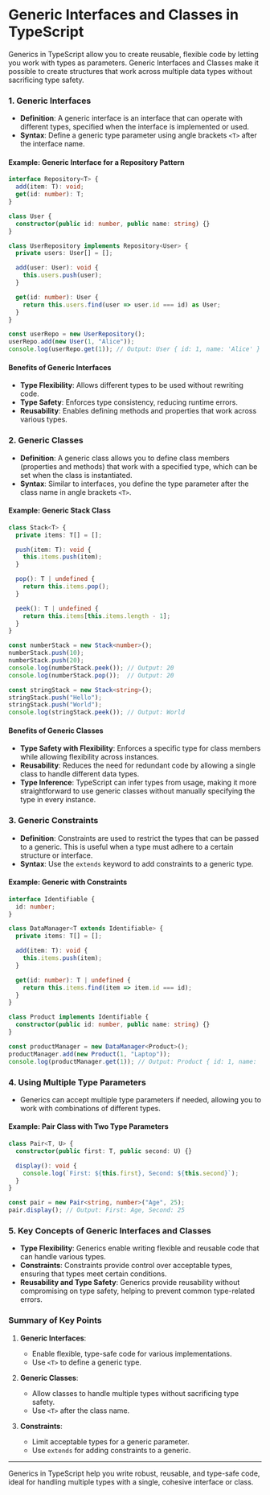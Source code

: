 # Generic Interfaces and Classes in TypeScript

Generics in TypeScript allow you to create reusable, flexible code by letting you work with types as parameters. Generic Interfaces and Classes make it possible to create structures that work across multiple data types without sacrificing type safety.

### 1. **Generic Interfaces**

- **Definition**: A generic interface is an interface that can operate with different types, specified when the interface is implemented or used.
- **Syntax**: Define a generic type parameter using angle brackets `<T>` after the interface name.

#### Example: Generic Interface for a Repository Pattern

```typescript
interface Repository<T> {
  add(item: T): void;
  get(id: number): T;
}

class User {
  constructor(public id: number, public name: string) {}
}

class UserRepository implements Repository<User> {
  private users: User[] = [];

  add(user: User): void {
    this.users.push(user);
  }

  get(id: number): User {
    return this.users.find(user => user.id === id) as User;
  }
}

const userRepo = new UserRepository();
userRepo.add(new User(1, "Alice"));
console.log(userRepo.get(1)); // Output: User { id: 1, name: 'Alice' }
```

#### Benefits of Generic Interfaces
- **Type Flexibility**: Allows different types to be used without rewriting code.
- **Type Safety**: Enforces type consistency, reducing runtime errors.
- **Reusability**: Enables defining methods and properties that work across various types.

### 2. **Generic Classes**

- **Definition**: A generic class allows you to define class members (properties and methods) that work with a specified type, which can be set when the class is instantiated.
- **Syntax**: Similar to interfaces, you define the type parameter after the class name in angle brackets `<T>`.

#### Example: Generic Stack Class

```typescript
class Stack<T> {
  private items: T[] = [];

  push(item: T): void {
    this.items.push(item);
  }

  pop(): T | undefined {
    return this.items.pop();
  }

  peek(): T | undefined {
    return this.items[this.items.length - 1];
  }
}

const numberStack = new Stack<number>();
numberStack.push(10);
numberStack.push(20);
console.log(numberStack.peek()); // Output: 20
console.log(numberStack.pop());  // Output: 20

const stringStack = new Stack<string>();
stringStack.push("Hello");
stringStack.push("World");
console.log(stringStack.peek()); // Output: World
```

#### Benefits of Generic Classes
- **Type Safety with Flexibility**: Enforces a specific type for class members while allowing flexibility across instances.
- **Reusability**: Reduces the need for redundant code by allowing a single class to handle different data types.
- **Type Inference**: TypeScript can infer types from usage, making it more straightforward to use generic classes without manually specifying the type in every instance.

### 3. **Generic Constraints**

- **Definition**: Constraints are used to restrict the types that can be passed to a generic. This is useful when a type must adhere to a certain structure or interface.
- **Syntax**: Use the `extends` keyword to add constraints to a generic type.

#### Example: Generic with Constraints

```typescript
interface Identifiable {
  id: number;
}

class DataManager<T extends Identifiable> {
  private items: T[] = [];

  add(item: T): void {
    this.items.push(item);
  }

  get(id: number): T | undefined {
    return this.items.find(item => item.id === id);
  }
}

class Product implements Identifiable {
  constructor(public id: number, public name: string) {}
}

const productManager = new DataManager<Product>();
productManager.add(new Product(1, "Laptop"));
console.log(productManager.get(1)); // Output: Product { id: 1, name: 'Laptop' }
```

### 4. **Using Multiple Type Parameters**

- Generics can accept multiple type parameters if needed, allowing you to work with combinations of different types.

#### Example: Pair Class with Two Type Parameters

```typescript
class Pair<T, U> {
  constructor(public first: T, public second: U) {}

  display(): void {
    console.log(`First: ${this.first}, Second: ${this.second}`);
  }
}

const pair = new Pair<string, number>("Age", 25);
pair.display(); // Output: First: Age, Second: 25
```

### 5. **Key Concepts of Generic Interfaces and Classes**

- **Type Flexibility**: Generics enable writing flexible and reusable code that can handle various types.
- **Constraints**: Constraints provide control over acceptable types, ensuring that types meet certain conditions.
- **Reusability and Type Safety**: Generics provide reusability without compromising on type safety, helping to prevent common type-related errors.

### Summary of Key Points

1. **Generic Interfaces**:
   - Enable flexible, type-safe code for various implementations.
   - Use `<T>` to define a generic type.

2. **Generic Classes**:
   - Allow classes to handle multiple types without sacrificing type safety.
   - Use `<T>` after the class name.

3. **Constraints**:
   - Limit acceptable types for a generic parameter.
   - Use `extends` for adding constraints to a generic.

---

Generics in TypeScript help you write robust, reusable, and type-safe code, ideal for handling multiple types with a single, cohesive interface or class.